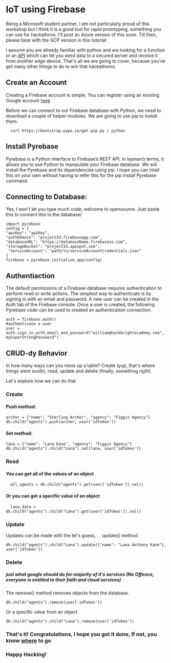 # IoT using Firebase

Being a Microsoft student partner, I am not particularly proud of this workshop but I think it is a good tool for rapid prototyping, something you can use for hackathons. I'll post an Azure version of this soon. Till then, please bear with the GCP version in this tutorial.

I assume you are already familiar with python and are looking for a function or an [API](https://www.infoworld.com/article/3269878/what-is-an-api-application-programming-interfaces-explained.html) which can let you send data to a secured server and receive it from another edge device.
That's all we are going to cover, because you've got many other things to do to win that hackathoms.

## Create an Account

Creating a Firebase account is simple. You can register using an existing Google account [here](https://firebase.google.com/)

Before we can connect to our Firebase database with Python, we need to download a couple of helper modules. We are going to use pip to install them.

      curl https://bootstrap.pypa.io/get-pip.py | python

## Install Pyrebase

Pyrebase is a Python interface to Firebase’s REST API. 
In layman’s terms, it allows you to use Python to manipulate your Firebase database. We will install the Pyrebase and its dependencies using pip. I hope you can intall this on your own without having to refer this for the pip install Pyrebase command.

## Connecting to Database:

Yes, I won't let you type much code, welcome to opensource. Just paste this to connect this to the database/


    import pyrebase
    config = {
    "apiKey": "apiKey",
    "authDomain": "projectId.firebaseapp.com",
    "databaseURL": "https://databaseName.firebaseio.com",
    "storageBucket": "projectId.appspot.com",
     "serviceAccount": "path/to/serviceAccountCredentials.json"
    }
    firebase = pyrebase.initialize_app(config)

## Authentiaction

The default permissions of a Firebase database requires authentication to perform read or write actions. The simplest way to authenticate is by signing in with an email and password. A new user can be created in the Auth tab of the Firebase console. Once a user is created, the following Pyrebase code can be used to created an authentication connection:

    auth = firebase.auth()
    #authenticate a user
    user = auth.sign_in_with_email_and_password("william@hackbrightacademy.com", mySuperStrongPassword")

## CRUD-dy Behavior

In how many ways can you mess up a table? Create (yup, that's where things went south), read, update and delete (finally, something right). 

Let's explore how we can do that

### Create

#### Push method: 

    archer = {"name": "Sterling Archer", "agency": "Figgis Agency"}
    db.child("agents").push(archer, user['idToken'])

#### Set method:
    lana = {"name": "Lana Kane", "agency": "Figgis Agency"}
    db.child("agents").child("Lana").set(lana, user['idToken'])

### Read 

#### You can get all of the values of an object
  
      all_agents = db.child("agents").get(user['idToken']).val()

#### Or you can get a specific value of an object

      lana_data = db.child("agents").child("Lana").get(user['idToken']).val()

### Update

Updates can be made with the let's guess, 
.
.
update() method.

    db.child("agents").child("Lana").update({"name": "Lana Anthony Kane"}, user['idToken'])

### Delete 
##### just what google should do for majority of it's services (No Offence, everyone is entitled to their faith and cloud services)

The remove() method removes objects from the database. 
    
    db.child("agents").remove(user['idToken'])

Or a specific value from an object
    
    db.child("agents").child("Lana").remove(user['idToken'])


### That's it! Congratulations, I hope you got it done, If not, you know [where](https://medium.com/@scosta/why-firebase-sucks-ce5d2302eb20) to go
### Happy Hacking!
